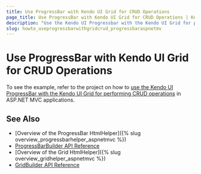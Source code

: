 ```yaml
---
title: Use ProgressBar with Kendo UI Grid for CRUD Operations
page_title: Use ProgressBar with Kendo UI Grid for CRUD Operations | Kendo UI Grid HtmlHelper
description: "Use the Kendo UI Progressbar with the Kendo UI Grid for performing CRUD operations in ASP.NET MVC applications."
slug: howto_useprogressbarwithgridcrud_progressbaraspnetmv
---
```


# Use ProgressBar with Kendo UI Grid for CRUD Operations

To see the example, refer to the project on how to [use the Kendo UI ProgressBar with the Kendo UI Grid for performing CRUD operations](https://github.com/telerik/ui-for-aspnet-mvc-examples/tree/master/grid/GridProgressBarForCRUDOperations) in ASP.NET MVC applications.

## See Also

* [Overview of the ProgressBar HtmlHelper]({% slug overview_progressbarhelper_aspnetmvc %})
* [ProgressBarBuilder API Reference](/api/Kendo.Mvc.UI.Fluent/ProgressBarBuilder)
* [Overview of the Grid HtmlHelper]({% slug overview_gridhelper_aspnetmvc %})
* [GridBuilder API Reference](/api/Kendo.Mvc.UI.Fluent/AutoCompleteBuilder)
